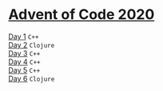 # [Advent of Code 2020](https://adventofcode.com/2020)

[Day 1](1) `C++`  
[Day 2](2) `Clojure`  
[Day 3](3) `C++`  
[Day 4](4) `C++`  
[Day 5](5) `C++`  
[Day 6](6) `Clojure`  
